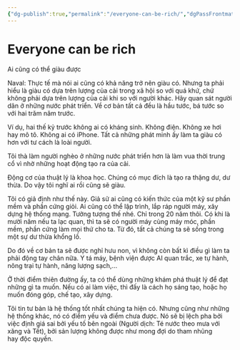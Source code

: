 ```yaml
---
{"dg-publish":true,"permalink":"/everyone-can-be-rich/","dgPassFrontmatter":true}
---
```


# Everyone can be rich
Ai cũng có thể giàu được

Naval: Thực tế mà nói ai cũng có khả năng trở nên giàu có. Nhưng ta phải hiểu là giàu có dựa trên lượng của cải trong xã hội so với quá khứ, chứ không phải dựa trên lượng của cải khi so với người khác. Hãy quan sát người dân ở những nước phát triển. Về cơ bản tất cả đều là hầu tước, bá tước so với hai trăm năm trước.

Ví dụ, hai thế kỷ trước không ai có kháng sinh. Không điện. Không xe hơi hay mô tô. Không ai có iPhone. Tất cả những phát minh ấy làm ta giàu có hơn với tư cách là loài người.

Tôi thà làm người nghèo ở những nước phát triển hơn là làm vua thời trung cổ vì nhờ những hoạt động tạo ra của cải.

Động cơ của thuật lý là khoa học. Chúng có mục đích là tạo ra thặng dư, dư thừa. Do vậy tôi nghĩ ai rồi cũng sẽ giàu.

Tôi có giả định như thế này. Giả sử ai cũng có kiến thức của một kỹ sư phần mềm và phần cứng giỏi. Ai cũng có thể lập trình, lắp ráp người máy, xây dựng hệ thống mạng. Tưởng tượng thế nhé. Chỉ trong 20 năm thôi. Có khi là mười năm nếu ta lạc quan, thì ta sẽ có người máy cùng máy móc, phần mềm, phần cứng làm mọi thứ cho ta. Từ đó, tất cả chúng ta sẽ sống trong một sự dư thừa khổng lồ.

Do đó về cơ bản ta sẽ được nghỉ hưu non, vì không còn bất kì điều gì làm ta phải động tay chân nữa. Y tá máy, bệnh viện được AI quan trắc, xe tự hành, nông trại tự hành, năng lượng sạch,...

Ở thời điểm thiên đường ấy, ta có thể dùng những khám phá thuật lý để đạt những gì ta muốn. Nếu có ai làm việc, thì đấy là cách họ sáng tạo, hoặc họ muốn đóng góp, chế tạo, xây dựng.

Tôi tin tư bản là hệ thống tốt nhất chúng ta hiện có. Nhưng cũng như những hệ thống khác, nó có điểm yếu và điểm chưa được. Nó sẽ bị lệch pha bởi việc định giá sai bởi yếu tố bên ngoài (Người dịch: Té nước theo mưa với xăng và Tết), bởi sản lượng không được như mong đợi do tham nhũng hay độc quyền.